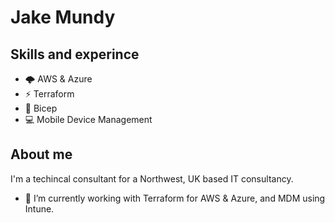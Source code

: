 # Jake Mundy

## Skills and experince
 - 🌩 AWS & Azure
 - ⚡ Terraform
 - 💪 Bicep
 - 💻 Mobile Device Management

## About me
I'm a techincal consultant for a Northwest, UK based IT consultancy.
- 🔭 I’m currently working with Terraform for AWS & Azure, and MDM using Intune.

